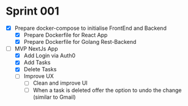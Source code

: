 # Sprint 001

- [x] Prepare docker-compose to initialise FrontEnd and Backend 
  - [x] Prepare Dockerfile for React App
  - [x] Prepare Dockerfile for Golang Rest-Backend
- [ ] MVP NextJs App
  - [x] Add Login via Auth0
  - [x] Add Tasks
  - [x] Delete Tasks
  - [ ] Improve UX
    - [ ] Clean and improve UI
    - [ ] When a task is deleted offer the option to undo the change (similar to Gmail)
